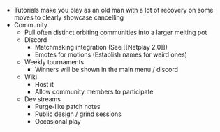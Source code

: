 - Tutorials make you play as an old man with a lot of recovery on some moves to clearly showcase cancelling
- Community
	- Pull often distinct orbiting communities into a larger melting pot
	- Discord
		- Matchmaking integration (See [[Netplay 2.0]])
		- Emotes for motions (Establish names for weird ones)
	- Weekly tournaments
		- Winners will be shown in the main menu / discord
	- Wiki
		- Host it
		- Allow community members to participate
	- Dev streams
		- Purge-like patch notes
		- Public design / grind sessions
		- Occasional play
